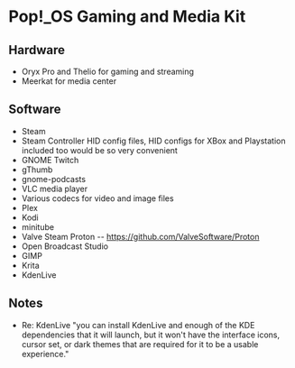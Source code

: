 # Pop!\_OS Gaming and Media Kit

## Hardware

- Oryx Pro and Thelio for gaming and streaming
- Meerkat for media center

## Software

- Steam
- Steam Controller HID config files, HID configs for XBox and Playstation included too would be so very convenient
- GNOME Twitch
- gThumb
- gnome-podcasts
- VLC media player
- Various codecs for video and image files
- Plex
- Kodi
- minitube
- Valve Steam Proton -- https://github.com/ValveSoftware/Proton
- Open Broadcast Studio 
- GIMP 
- Krita 
- KdenLive

## Notes
- Re: KdenLive "you can install KdenLive and enough of the KDE dependencies that it will launch, but it won't have the interface icons, cursor set, or dark themes that are required for it to be a usable experience."
